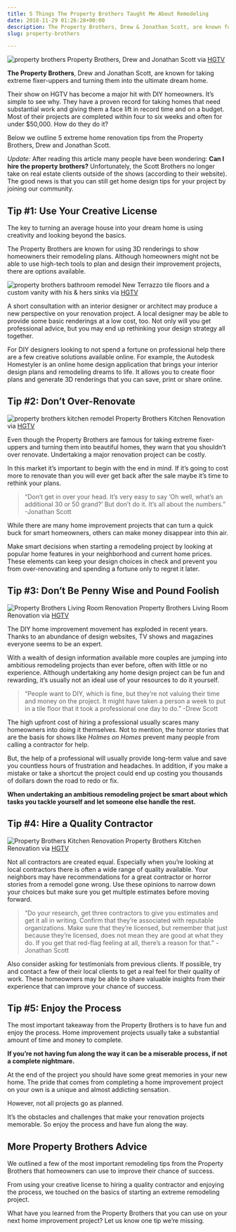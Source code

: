```yaml
---
title: 5 Things The Property Brothers Taught Me About Remodeling
date: 2018-11-29 01:26:28+00:00
description: The Property Brothers, Drew & Jonathan Scott, are known for taking extreme fixer-uppers and turning them into the ultimate dream home. How can you do the same?
slug: property-brothers

---
```


![property brothers](https://www.doorwaysmagazine.com/wp-content/uploads/property_brothers-300x300.jpg) 
Property Brothers, Drew and Jonathan Scott via [HGTV](http://www.hgtv.com/decorating-basics/room-transformations-from-the-property-brothers/pictures/index.html)

**The Property Brothers**, Drew and Jonathan Scott, are known for taking extreme fixer-uppers and turning them into the ultimate dream home. 

Their show on HGTV has become a major hit with DIY homeowners. It’s simple to see why. They have a proven record for taking homes that need substantial work and giving them a face lift in record time and on a budget. Most of their projects are completed within four to six weeks and often for under $50,000. How do they do it? 

Below we outline 5 extreme home renovation tips from the Property Brothers, Drew and Jonathan Scott.

_Update:_ After reading this article many people have been wondering: **Can I hire the property brothers?** Unfortunately, the Scott Brothers no longer take on real estate clients outside of the shows (according to their website). The good news is that you can still get home design tips for your project by joining our community.



## Tip #1: Use Your Creative License



The key to turning an average house into your dream home is using creativity and looking beyond the basics. 

The Property Brothers are known for using 3D renderings to show homeowners their remodeling plans. Although homeowners might not be able to use high-tech tools to plan and design their improvement projects, there are options available.

![property brothers bathroom remodel](https://www.doorwaysmagazine.com/wp-content/uploads/property_brothers_bathroom_after.jpg) 
New Terrazzo tile floors and a custom vanity with his & hers sinks via [HGTV](http://www.hgtv.com/decorating-basics/room-transformations-from-the-property-brothers/pictures/index.html)

A short consultation with an interior designer or architect may produce a new perspective on your renovation project. A local designer may be able to provide some basic renderings at a low cost, too. Not only will you get professional advice, but you may end up rethinking your design strategy all together.

For DIY designers looking to not spend a fortune on professional help there are a few creative solutions available online. For example, the Autodesk Homestyler is an online home design application that brings your interior design plans and remodeling dreams to life. It allows you to create floor plans and generate 3D renderings that you can save, print or share online.



## Tip #2: Don’t Over-Renovate



![property brothers kitchen remodel](https://www.doorwaysmagazine.com/wp-content/uploads/property_brothers_kitchen_after_02.jpg) 
Property Brothers Kitchen Renovation via [HGTV](http://www.hgtv.com/decorating-basics/room-transformations-from-the-property-brothers/pictures/index.html)

Even though the Property Brothers are famous for taking extreme fixer-uppers and turning them into beautiful homes, they warn that you shouldn’t over renovate. Undertaking a major renovation project can be costly. 

In this market it’s important to begin with the end in mind. If it’s going to cost more to renovate than you will ever get back after the sale maybe it’s time to rethink your plans.



<blockquote>“Don’t get in over your head. It’s very easy to say ‘Oh well, what’s an additional 30 or 50 grand?’ But don’t do it. It’s all about the numbers.” -Jonathan Scott </blockquote>



While there are many home improvement projects that can turn a quick buck for smart homeowners, others can make money disappear into thin air. 

Make smart decisions when starting a remodeling project by looking at popular home features in your neighborhood and current home prices. These elements can keep your design choices in check and prevent you from over-renovating and spending a fortune only to regret it later.



## Tip #3: Don’t Be Penny Wise and Pound Foolish



![Property Brothers Living Room Renovation](https://www.doorwaysmagazine.com/wp-content/uploads/property_brothers_living_after.jpg) 
Property Brothers Living Room Renovation via [HGTV](http://www.hgtv.com/decorating-basics/room-transformations-from-the-property-brothers/pictures/index.html)

The DIY home improvement movement has exploded in recent years. Thanks to an abundance of design websites, TV shows and magazines everyone seems to be an expert. 

With a wealth of design information available more couples are jumping into ambitious remodeling projects than ever before, often with little or no experience. Although undertaking any home design project can be fun and rewarding, it’s usually not an ideal use of your resources to do it yourself.



<blockquote>“People want to DIY, which is fine, but they’re not valuing their time and money on the project. It might have taken a person a week to put in a tile floor that it took a professional one day to do.” -Drew Scott</blockquote>



The high upfront cost of hiring a professional usually scares many homeowners into doing it themselves. Not to mention, the horror stories that are the basis for shows like _Holmes on Homes_ prevent many people from calling a contractor for help. 

But, the help of a professional will usually provide long-term value and save you countless hours of frustration and headaches. In addition, if you make a mistake or take a shortcut the project could end up costing you thousands of dollars down the road to redo or fix. 

**When undertaking an ambitious remodeling project be smart about which tasks you tackle yourself and let someone else handle the rest.**



## Tip #4: Hire a Quality Contractor



![Property Brothers Kitchen Renovation](https://www.doorwaysmagazine.com/wp-content/uploads/property_brothers_kitchen_after.jpg) 
Property Brothers Kitchen Renovation via [HGTV](http://www.hgtv.com/decorating-basics/room-transformations-from-the-property-brothers/pictures/index.html)

Not all contractors are created equal. Especially when you’re looking at local contractors there is often a wide range of quality available. Your neighbors may have recommendations for a great contractor or horror stories from a remodel gone wrong. Use these opinions to narrow down your choices but make sure you get multiple estimates before moving forward.



<blockquote>“Do your research, get three contractors to give you estimates and get it all in writing. Confirm that they’re associated with reputable organizations. Make sure that they’re licensed, but remember that just because they’re licensed, does not mean they are good at what they do. If you get that red-flag feeling at all, there’s a reason for that.” -Jonathan Scott</blockquote>



Also consider asking for testimonials from previous clients. If possible, try and contact a few of their local clients to get a real feel for their quality of work. These homeowners may be able to share valuable insights from their experience that can improve your chance of success.



## Tip #5: Enjoy the Process



The most important takeaway from the Property Brothers is to have fun and enjoy the process. Home improvement projects usually take a substantial amount of time and money to complete. 

**If you’re not having fun along the way it can be a miserable process, if not a complete nightmare.**

At the end of the project you should have some great memories in your new home. The pride that comes from completing a home improvement project on your own is a unique and almost addicting sensation. 

However, not all projects go as planned. 

It’s the obstacles and challenges that make your renovation projects memorable. So enjoy the process and have fun along the way.



## More Property Brothers Advice



We outlined a few of the most important remodeling tips from the Property Brothers that homeowners can use to improve their chance of success. 

From using your creative license to hiring a quality contractor and enjoying the process, we touched on the basics of starting an extreme remodeling project.

What have you learned from the Property Brothers that you can use on your next home improvement project? Let us know one tip we’re missing.

